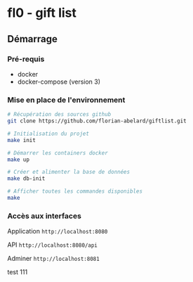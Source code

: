 # fl0 - gift list

## Démarrage

### Pré-requis

* docker
* docker-compose (version 3)

### Mise en place de l'environnement

```bash
# Récupération des sources github
git clone https://github.com/florian-abelard/giftlist.git

# Initialisation du projet
make init

# Démarrer les containers docker
make up

# Créer et alimenter la base de données
make db-init

# Afficher toutes les commandes disponibles
make
```

### Accès aux interfaces

Application `http://localhost:8080`

API `http://localhost:8080/api`

Adminer `http://localhost:8081`

test 111
